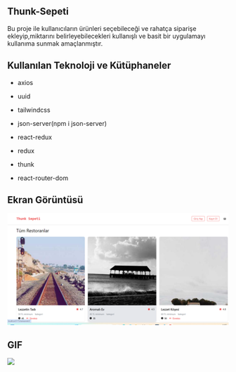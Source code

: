 ## Thunk-Sepeti

Bu proje ile kullanıcıların ürünleri seçebileceği ve rahatça siparişe ekleyip,miktarını belirleyebilecekleri kullanışlı ve basit bir uygulamayı kullanıma sunmak amaçlanmıştır.

## Kullanılan Teknoloji ve Kütüphaneler

- axios

- uuid

- tailwindcss

- json-server(npm i json-server)

- react-redux

- redux

- thunk

- react-router-dom

## Ekran Görüntüsü

![](/thunk-sepeti.png)

## GIF

![](/thunk-sepeti.gif)